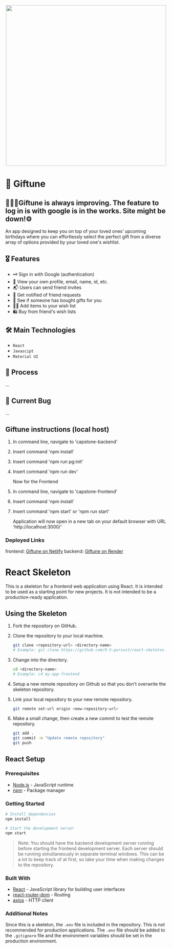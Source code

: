 <p align="center">
<img src="https://github.com/chanGomez/Giftune-Frontend/assets/122551595/7335b2c6-7d67-4587-b2cf-8fa1f00544c7" width="500" />
</p>

# 💝 Giftune

## 👷🏻‍♀️Giftune is always improving. The feature to log in is with google is in the works. Site might be down!⚙️

An app designed to keep you on top of your loved ones’ upcoming birthdays where you can effortlessly select the perfect gift from a diverse array of options provided by your loved one's wishlist.

## 🎖️ Features

- 🗝 Sign in with Google (authentication)
- 👤 View your own profile, email, name, id, etc.
- 📬 Users can send friend invites 
- 🔔 Get notified of friend requests
- 👀 See if someone has bought gifts for you
- ✍🏻 Add items to your wish list
- 🛍️ Buy from friend's wish lists
 

## 🛠️ Main Technologies
- `React`
- `Javascipt`
- `Material UI`

## 📝 Process

...

## 🐛 Current Bug

...


## Giftune instructions (local host)

1. In command line, navigate to 'capstone-backend'
2. Insert command 'npm install'
3. Insert command 'npm run pg:init'
4. Insert command 'npm run dev'

   Now for the Frontend

5. In command line, navigate to 'capstone-frontend'
6. Insert command 'npm install'
7. Insert command 'npm start' or 'npm run start'

   Application will now open in a new tab on your default browser with URL 'http://localhost:3000/'

### Deployed Links

frontend: [Giftune on Netlify](https://giftune-chantal.netlify.app/)
backend: [Giftune on Render](https://giftune-back-end.onrender.com)

# React Skeleton

This is a skeleton for a frontend web application using React. It is intended to be used as a starting point for new projects. It is not intended to be a production-ready application.

## Using the Skeleton

1. Fork the repository on GitHub.

1. Clone the repository to your local machine.

   ```bash
   git clone <repository-url> <directory-name>
   # Example: git clone https://github.com/9-5-pursuit/react-skeleton my-app-frontend
   ```

1. Change into the directory.

   ```bash
   cd <directory-name>
   # Example: cd my-app-frontend
   ```

1. Setup a new remote repository on Github so that you don't overwrite the skeleton repository.

1. Link your local repository to your new remote repository.

   ```bash
   git remote set-url origin <new-repository-url>
   ```

1. Make a small change, then create a new commit to test the remote repository.

   ```bash
   git add .
   git commit -m "Update remote repository"
   git push
   ```

## React Setup

### Prerequisites

- [Node.js](https://nodejs.org/en/) - JavaScript runtime
- [npm](https://www.npmjs.com/) - Package manager

### Getting Started

```bash
# Install dependencies
npm install

# Start the development server
npm start
```

> Note: You should have the backend development server running before starting the frontend development server. Each server should be running simultaneously in separate terminal windows. This can be a lot to keep track of at first, so take your time when making changes to the repository.

### Built With

- [React](https://reactjs.org/) - JavaScript library for building user interfaces
- [react-router-dom](https://reactrouter.com/web/guides/quick-start) - Routing
- [axios](https://www.npmjs.com/package/axios) - HTTP client

### Additional Notes

Since this is a skeleton, the `.env` file is included in the repository. This is not recommended for production applications. The `.env` file should be added to the `.gitignore` file and the environment variables should be set in the production environment.
